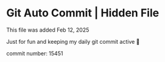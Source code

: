 # Git Auto Commit | Hidden File

This file was added Feb 12, 2025

Just for fun and keeping my daily git commit active 🤪

commit number: 15451
